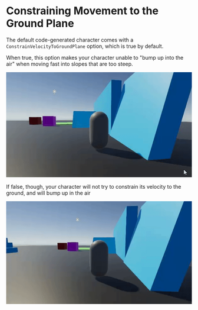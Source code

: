 

# Constraining Movement to the Ground Plane

The default code-generated character comes with a `ConstrainVelocityToGroundPlane` option, which is true by default. 

When true, this option makes your character unable to "bump up into the air" when moving fast into slopes that are too steep. 

![](../Images/howto_constrainvel_true.gif)

If false, though, your character will not try to constrain its velocity to the ground, and will bump up in the air

![](../Images/howto_constrainvel_false.gif)